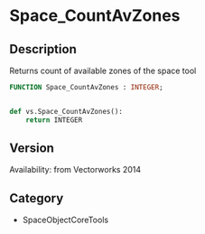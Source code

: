 # Space_CountAvZones

## Description
Returns count of available zones of the space tool

```pascal
FUNCTION Space_CountAvZones : INTEGER;
```

```python

def vs.Space_CountAvZones():
    return INTEGER
```

## Version
Availability: from Vectorworks 2014
## Category
* SpaceObjectCoreTools

